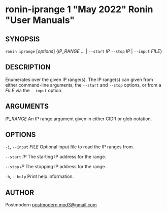 # ronin-iprange 1 "May 2022" Ronin "User Manuals"

## SYNOPSIS

`ronin iprange` [*options*] {*IP_RANGE* ... \| `--start` *IP* `--stop` *IP* \| `--input` *FILE*}

## DESCRIPTION

Enumerates over the given IP range(s). The IP range(s) can given from either
command-line arguments, the `--start` and `--stop` options, or from a *FILE*
via the `--input` option.

## ARGUMENTS

*IP_RANGE*
  An IP range argument given in either CIDR or glob notation.

## OPTIONS

`-i`, `--input` *FILE*
  Optional input file to read the IP ranges from.

`--start` *IP*
  The starting IP address for the range.

`--stop` *IP*
  The stopping IP address for the range.

`-h`, `--help`
  Print help information.

## AUTHOR

Postmodern <postmodern.mod3@gmail.com>


